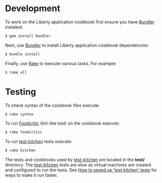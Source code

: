 # Development

To work on the Liberty application cookbook first ensure you have [Bundler][] installed.

```bash
$ gem install bundler
```

Next, use [Bundler][] to install Liberty application cookbook dependencies:

```bash
$ bundle install
```

Finally, use [Rake][] to execute various tasks. For example:

```bash
$ rake all
```

[Bundler]: http://bundler.io/
[Rake]: http://rake.rubyforge.org/

# Testing

To check syntax of the cookbook files execute:

```bash
$ rake syntax
```

To run [Foodcritic][] (lint-like tool) on the cookbook execute:

```bash
$ rake foodcritic
```

To run [test-kitchen][] tests execute:

```bash
$ rake kitchen
```

The tests and cookbooks used by [test-kitchen][] are located in the **test/** directory. The [test-kitchen][] tests are slow as virtual machines are created and configured to run the tests. See [How to speed up 'test kitchen' tests](https://github.com/WASdev/ci.chef.wlp/wiki/How-to-speed-up-%27test-kitchen%27-tests) for ways to make it run faster.


[Foodcritic]: http://acrmp.github.io/foodcritic/
[test-kitchen]: https://github.com/opscode/test-kitchen

